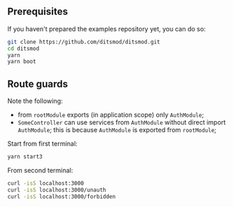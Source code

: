 ## Prerequisites

If you haven't prepared the examples repository yet, you can do so:

```bash
git clone https://github.com/ditsmod/ditsmod.git
cd ditsmod
yarn
yarn boot
```

## Route guards

Note the following:

- from `rootModule` exports (in application scope) only `AuthModule`;
- `SomeController` can use services from `AuthModule` without direct import `AuthModule`;
this is because `AuthModule` is exported from `rootModule`;

Start from first terminal:

```bash
yarn start3
```

From second terminal:

```bash
curl -isS localhost:3000
curl -isS localhost:3000/unauth
curl -isS localhost:3000/forbidden
```
